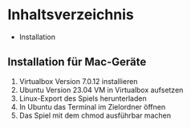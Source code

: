 # Inhaltsverzeichnis
- Installation
## Installation für Mac-Geräte
1. Virtualbox Version 7.0.12 installieren
2. Ubuntu Version 23.04 VM in Virtualbox aufsetzen
3. Linux-Export des Spiels herunterladen
4. In Ubuntu das Terminal im Zielordner öffnen
5. Das Spiel mit dem chmod ausführbar machen
